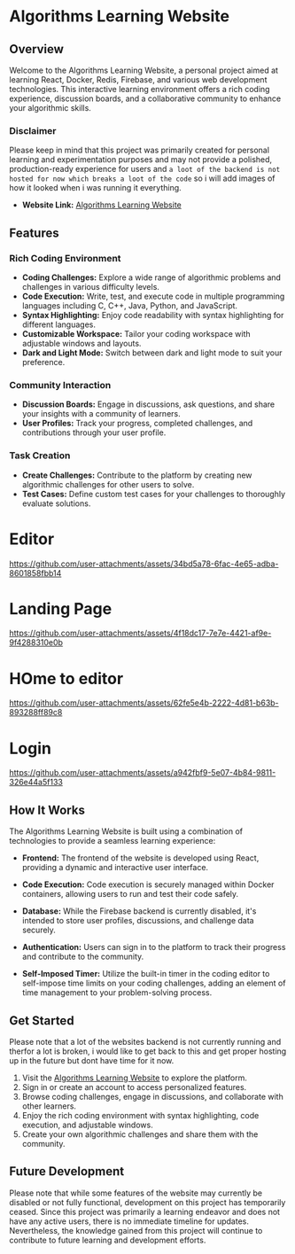 # Algorithms Learning Website

## Overview
Welcome to the Algorithms Learning Website, a personal project aimed at learning React, Docker, Redis, Firebase, and various web development technologies. This interactive learning environment offers a rich coding experience, discussion boards, and a collaborative community to enhance your algorithmic skills. 
### Disclaimer
Please keep in mind that this project was primarily created for personal learning and experimentation purposes and may not provide a polished, production-ready experience for users and `a loot of the backend is not hosted for now which breaks a loot of the code` so i will add images of how it looked when i was running it everything.

- **Website Link:** [Algorithms Learning Website](https://frederik-it.netlify.app/)

## Features
### Rich Coding Environment
- **Coding Challenges:** Explore a wide range of algorithmic problems and challenges in various difficulty levels.
- **Code Execution:** Write, test, and execute code in multiple programming languages including C, C++, Java, Python, and JavaScript.
- **Syntax Highlighting:** Enjoy code readability with syntax highlighting for different languages.
- **Customizable Workspace:** Tailor your coding workspace with adjustable windows and layouts.
- **Dark and Light Mode:** Switch between dark and light mode to suit your preference.

### Community Interaction
- **Discussion Boards:** Engage in discussions, ask questions, and share your insights with a community of learners.
- **User Profiles:** Track your progress, completed challenges, and contributions through your user profile.

### Task Creation
- **Create Challenges:** Contribute to the platform by creating new algorithmic challenges for other users to solve.
- **Test Cases:** Define custom test cases for your challenges to thoroughly evaluate solutions.

# Editor
https://github.com/user-attachments/assets/34bd5a78-6fac-4e65-adba-8601858fbb14


# Landing Page
https://github.com/user-attachments/assets/4f18dc17-7e7e-4421-af9e-9f4288310e0b

# HOme to editor
https://github.com/user-attachments/assets/62fe5e4b-2222-4d81-b63b-893288ff89c8

# Login
https://github.com/user-attachments/assets/a942fbf9-5e07-4b84-9811-326e44a5f133


## How It Works
The Algorithms Learning Website is built using a combination of technologies to provide a seamless learning experience:

- **Frontend:** The frontend of the website is developed using React, providing a dynamic and interactive user interface.

- **Code Execution:** Code execution is securely managed within Docker containers, allowing users to run and test their code safely.

- **Database:** While the Firebase backend is currently disabled, it's intended to store user profiles, discussions, and challenge data securely.

- **Authentication:** Users can sign in to the platform to track their progress and contribute to the community.

- **Self-Imposed Timer:** Utilize the built-in timer in the coding editor to self-impose time limits on your coding challenges, adding an element of time management to your problem-solving process.

## Get Started
Please note that a lot of the websites backend is not currently running and therfor a lot is broken, i would like to get back to this and get proper hosting up in the future but dont have time for it now.

1. Visit the [Algorithms Learning Website](https://frederik-it.netlify.app/) to explore the platform.
2. Sign in or create an account to access personalized features.
3. Browse coding challenges, engage in discussions, and collaborate with other learners.
4. Enjoy the rich coding environment with syntax highlighting, code execution, and adjustable windows.
5. Create your own algorithmic challenges and share them with the community.

## Future Development
Please note that while some features of the website may currently be disabled or not fully functional, development on this project has temporarily ceased. Since this project was primarily a learning endeavor and does not have any active users, there is no immediate timeline for updates. Nevertheless, the knowledge gained from this project will continue to contribute to future learning and development efforts.



